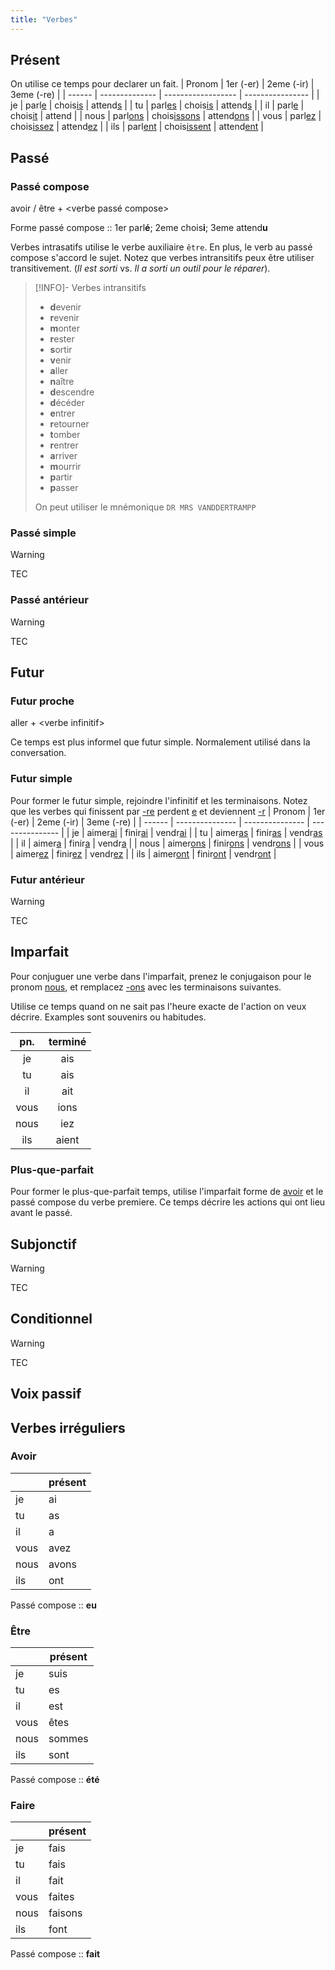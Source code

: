 ```yaml
---
title: "Verbes"
---
```

## Présent
On utilise ce temps pour declarer un fait.
| Pronom | 1er (-er)      | 2eme (-ir)         | 3eme (-re)       |
| ------ | -------------- | ------------------ | ---------------- |
| je     | parl<u>e</u>   | chois<u>is</u>     | attend<u>s</u>   |
| tu     | parl<u>es</u>  | chois<u>is</u>     | attend<u>s</u>   |
| il     | parl<u>e</u>   | chois<u>it</u>     | attend           |
| nous   | parl<u>ons</u> | chois<u>issons</u> | attend<u>ons</u> |
| vous   | parl<u>ez</u>  | chois<u>issez</u>  | attend<u>ez</u>  |
| ils    | parl<u>ent</u> | chois<u>issent</u> | attend<u>ent</u> |
## Passé
### Passé compose
avoir / être + \<verbe passé compose\>

Forme passé compose :: 1er parl**é**; 2eme chois**i**; 3eme attend**u**

Verbes intrasatifs utilise le verbe auxiliaire `être`. En plus, le verb au passé compose s'accord le sujet. Notez que verbes intransitifs peux être utiliser transitivement. (*Il est sorti* vs. *Il a sorti un outil pour le réparer*).

> [!INFO]-
> Verbes intransitifs
> - **d**evenir
> - **r**evenir
> - **m**onter
> - **r**ester
> - **s**ortir
> - **v**enir
> - **a**ller
> - **n**aître
> - **d**escendre
> - **d**écéder
> - **e**ntrer
> - **r**etourner
> - **t**omber
> - **r**entrer
> - **a**rriver
> - **m**ourrir
> - **p**artir
> - **p**asser
> 
> On peut utiliser le mnémonique `DR MRS VANDDERTRAMPP`
### Passé simple
> [!WARNING]
> TEC
### Passé antérieur
> [!WARNING]
> TEC
## Futur
### Futur proche
aller + \<verbe infinitif\>

Ce temps est plus informel que futur simple. Normalement utilisé dans la conversation.
### Futur simple
Pour former le futur simple, rejoindre l'infinitif et les terminaisons. Notez que les verbes qui finissent par <u>-re</u> perdent <u>e</u> et deviennent <u>-r</u>
| Pronom | 1er (-er)       | 2eme (-ir)      | 3eme (-re)      |
| ------ | --------------- | --------------- | --------------- |
| je     | aimer<u>ai</u>  | finir<u>ai</u>  | vendr<u>ai</u>  |
| tu     | aimer<u>as</u>  | finir<u>as</u>  | vendr<u>as</u>  |
| il     | aimer<u>a</u>   | finir<u>a</u>   | vendr<u>a</u>   |
| nous   | aimer<u>ons</u> | finir<u>ons</u> | vendr<u>ons</u> |
| vous   | aimer<u>ez</u>  | finir<u>ez</u>  | vendr<u>ez</u>  |
| ils    | aimer<u>ont</u> | finir<u>ont</u> | vendr<u>ont</u> |
### Futur antérieur
> [!WARNING]
> TEC
## Imparfait
Pour conjuguer une verbe dans l'imparfait, prenez le conjugaison pour le pronom <u>nous</u>, et remplacez <u>-ons</u> avec les terminaisons suivantes.

Utilise ce temps quand on ne sait pas l'heure exacte de l'action on veux décrire. Examples sont souvenirs ou habitudes.

| pn.  | terminé |
|:----:|:-------:|
|  je  |   ais   |
|  tu  |   ais   |
|  il  |   ait   |
| vous |  ions   |
| nous |   iez   |
| ils  |  aient  |
### Plus-que-parfait
Pour former le plus-que-parfait temps, utilise l'imparfait forme de <u>avoir</u> et le passé compose du verbe premiere. Ce temps décrire les actions qui ont lieu avant le passé.
## Subjonctif
> [!WARNING]
> TEC
## Conditionnel
> [!WARNING]
> TEC
## Voix passif
## Verbes irréguliers
### Avoir
|      | présent |
| ---- | ------- |
| je   | ai      |
| tu   | as      |
| il   | a       |
| vous | avez    |
| nous | avons   |
| ils  | ont     |

Passé compose :: **eu**
### Être
|      | présent |
| ---- | ------- |
| je   | suis    |
| tu   | es      |
| il   | est     |
| vous | êtes    |
| nous | sommes  |
| ils  | sont    |

Passé compose :: **été**
### Faire
|      | présent |
| ---- | ------- |
| je   | fais    |
| tu   | fais    |
| il   | fait    |
| vous | faites  |
| nous | faisons |
| ils  | font    |

Passé compose :: **fait**
